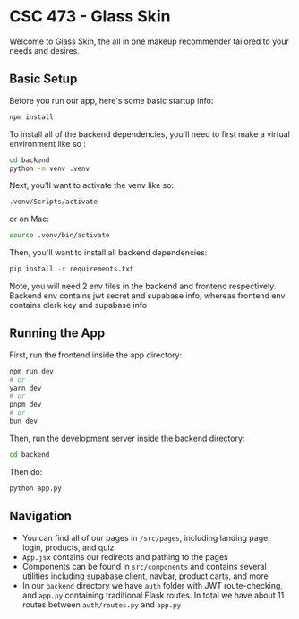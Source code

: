 # CSC 473 - Glass Skin
Welcome to Glass Skin, the all in one makeup recommender tailored to your needs and desires.

## Basic Setup
Before you run our app, here's some basic startup info:

```bash
npm install
```
To install all of the backend dependencies, you'll need to first make a virtual environment like so :
```bash
cd backend
python -m venv .venv
```
Next, you'll want to activate the venv like so:
```bash
.venv/Scripts/activate
```
or on Mac:
```bash
source .venv/bin/activate
```

Then, you'll want to install all backend dependencies:
```bash
pip install -r requirements.txt
```
Note, you will need 2 env files in the backend and frontend respectively. Backend env contains jwt secret and supabase info, whereas frontend env contains clerk key and supabase info

## Running the App

First, run the frontend inside the app directory:

```bash
npm run dev
# or
yarn dev
# or
pnpm dev
# or
bun dev
```
Then, run the development server inside the backend directory:
```bash
cd backend
```
Then do:
```bash
python app.py
```
## Navigation
- You can find all of our pages in `/src/pages`, including landing page, login, products, and quiz
- `App.jsx` contains our redirects and pathing to the pages
- Components can be found in `src/components` and contains several utilities including supabase client, navbar, product carts, and more
- In our `backend` directory we have `auth` folder with JWT route-checking, and `app.py` containing traditional Flask routes. In total we have about 11 routes between `auth/routes.py` and `app.py`
